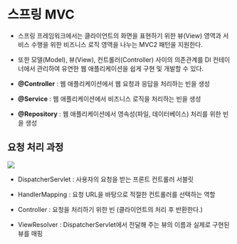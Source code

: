 # 스프링 MVC

- 스프링 프레임워크에서는 클라이언트의 화면을 표현하기 위한 뷰(View) 영역과 서비스 수행을 위한 비즈니스 로직 영역을 나누는 MVC2 패턴을 지원한다.

- 또한 모델(Model), 뷰(View), 컨트롤러(Controller) 사이의 의존관계를 DI 컨테이너에서 관리하여 유연한 웹 애플리케이션을 쉽게 구현 및 개발할 수 있다.

- **@Controller** : 웹 애플리케이션에서 웹 요청과 응답을 처리하는 빈을 생성

- **@Service** : 웹 애플리케이션에서 비즈니스 로직을 처리하는 빈을 생성

- **@Repository** : 웹 애플리케이션에서 영속성(파일, 데이터베이스) 처리를 위한 빈을 생성

## 요청 처리 과정

<img src="https://user-images.githubusercontent.com/26870393/182376640-202a56b6-f396-464f-b4dc-6075b0b824d4.png">

- DispatcherServlet : 사용자의 요청을 받는 프론트 컨트롤러 서블릿

- HandlerMapping : 요청 URL을 바탕으로 적절한 컨트롤러를 선택하는 역할

- Controller : 요청을 처리하기 위한 빈 (클라이언트의 처리 후 반환한다.)

- ViewResolver : DispatcherServlet에서 전달해 주는 뷰의 이름과 실제로 구현된 뷰를 매핑
